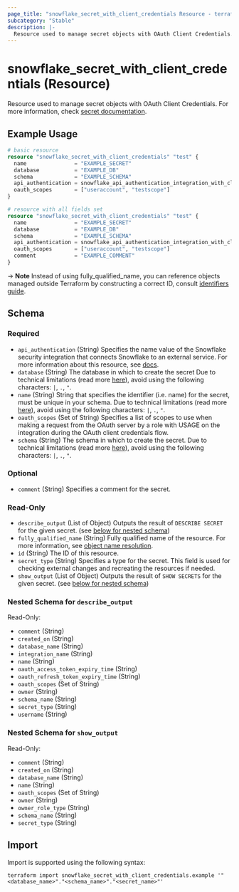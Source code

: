 ```yaml
---
page_title: "snowflake_secret_with_client_credentials Resource - terraform-provider-snowflake"
subcategory: "Stable"
description: |-
  Resource used to manage secret objects with OAuth Client Credentials. For more information, check secret documentation https://docs.snowflake.com/en/sql-reference/sql/create-secret.
---
```


# snowflake_secret_with_client_credentials (Resource)

Resource used to manage secret objects with OAuth Client Credentials. For more information, check [secret documentation](https://docs.snowflake.com/en/sql-reference/sql/create-secret).

## Example Usage

```terraform
# basic resource
resource "snowflake_secret_with_client_credentials" "test" {
  name               = "EXAMPLE_SECRET"
  database           = "EXAMPLE_DB"
  schema             = "EXAMPLE_SCHEMA"
  api_authentication = snowflake_api_authentication_integration_with_client_credentials.example.fully_qualified_name
  oauth_scopes       = ["useraccount", "testscope"]
}

# resource with all fields set
resource "snowflake_secret_with_client_credentials" "test" {
  name               = "EXAMPLE_SECRET"
  database           = "EXAMPLE_DB"
  schema             = "EXAMPLE_SCHEMA"
  api_authentication = snowflake_api_authentication_integration_with_client_credentials.example.fully_qualified_name
  oauth_scopes       = ["useraccount", "testscope"]
  comment            = "EXAMPLE_COMMENT"
}
```
-> **Note** Instead of using fully_qualified_name, you can reference objects managed outside Terraform by constructing a correct ID, consult [identifiers guide](https://registry.terraform.io/providers/Snowflake-Labs/snowflake/latest/docs/guides/identifiers#new-computed-fully-qualified-name-field-in-resources).
<!-- TODO(SNOW-1634854): include an example showing both methods-->

<!-- schema generated by tfplugindocs -->
## Schema

### Required

- `api_authentication` (String) Specifies the name value of the Snowflake security integration that connects Snowflake to an external service. For more information about this resource, see [docs](./api_authentication_integration_with_client_credentials).
- `database` (String) The database in which to create the secret Due to technical limitations (read more [here](https://github.com/Snowflake-Labs/terraform-provider-snowflake/blob/main/docs/technical-documentation/identifiers_rework_design_decisions.md#known-limitations-and-identifier-recommendations)), avoid using the following characters: `|`, `.`, `"`.
- `name` (String) String that specifies the identifier (i.e. name) for the secret, must be unique in your schema. Due to technical limitations (read more [here](https://github.com/Snowflake-Labs/terraform-provider-snowflake/blob/main/docs/technical-documentation/identifiers_rework_design_decisions.md#known-limitations-and-identifier-recommendations)), avoid using the following characters: `|`, `.`, `"`.
- `oauth_scopes` (Set of String) Specifies a list of scopes to use when making a request from the OAuth server by a role with USAGE on the integration during the OAuth client credentials flow.
- `schema` (String) The schema in which to create the secret. Due to technical limitations (read more [here](https://github.com/Snowflake-Labs/terraform-provider-snowflake/blob/main/docs/technical-documentation/identifiers_rework_design_decisions.md#known-limitations-and-identifier-recommendations)), avoid using the following characters: `|`, `.`, `"`.

### Optional

- `comment` (String) Specifies a comment for the secret.

### Read-Only

- `describe_output` (List of Object) Outputs the result of `DESCRIBE SECRET` for the given secret. (see [below for nested schema](#nestedatt--describe_output))
- `fully_qualified_name` (String) Fully qualified name of the resource. For more information, see [object name resolution](https://docs.snowflake.com/en/sql-reference/name-resolution).
- `id` (String) The ID of this resource.
- `secret_type` (String) Specifies a type for the secret. This field is used for checking external changes and recreating the resources if needed.
- `show_output` (List of Object) Outputs the result of `SHOW SECRETS` for the given secret. (see [below for nested schema](#nestedatt--show_output))

<a id="nestedatt--describe_output"></a>
### Nested Schema for `describe_output`

Read-Only:

- `comment` (String)
- `created_on` (String)
- `database_name` (String)
- `integration_name` (String)
- `name` (String)
- `oauth_access_token_expiry_time` (String)
- `oauth_refresh_token_expiry_time` (String)
- `oauth_scopes` (Set of String)
- `owner` (String)
- `schema_name` (String)
- `secret_type` (String)
- `username` (String)


<a id="nestedatt--show_output"></a>
### Nested Schema for `show_output`

Read-Only:

- `comment` (String)
- `created_on` (String)
- `database_name` (String)
- `name` (String)
- `oauth_scopes` (Set of String)
- `owner` (String)
- `owner_role_type` (String)
- `schema_name` (String)
- `secret_type` (String)

## Import

Import is supported using the following syntax:

```shell
terraform import snowflake_secret_with_client_credentials.example '"<database_name>"."<schema_name>"."<secret_name>"'
```
